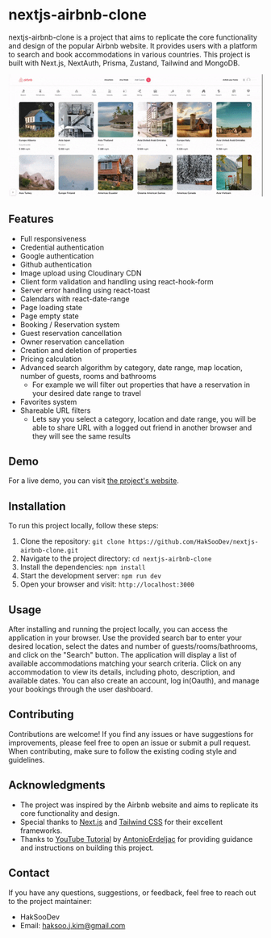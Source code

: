 # nextjs-airbnb-clone

nextjs-airbnb-clone is a project that aims to replicate the core functionality and design of the popular Airbnb website. It provides users with a platform to search and book accommodations in various countries. This project is built with Next.js, NextAuth, Prisma, Zustand, Tailwind and MongoDB.

![Demo](demo.gif)

## Features

- Full responsiveness
- Credential authentication
- Google authentication
- Github authentication
- Image upload using Cloudinary CDN
- Client form validation and handling using react-hook-form
- Server error handling using react-toast
- Calendars with react-date-range
- Page loading state
- Page empty state
- Booking / Reservation system
- Guest reservation cancellation
- Owner reservation cancellation
- Creation and deletion of properties
- Pricing calculation
- Advanced search algorithm by category, date range, map location, number of guests, rooms and bathrooms
  - For example we will filter out properties that have a reservation in your desired date range to travel
- Favorites system
- Shareable URL filters
  - Lets say you select a category, location and date range, you will be able to share URL with a logged out friend in another browser and they will see the same results

## Demo

For a live demo, you can visit [the project's website](https://nextjs-airbnb-clone-4o96-et6ge6rm1-haksoodev.vercel.app/).

## Installation

To run this project locally, follow these steps:

1. Clone the repository: `git clone https://github.com/HakSooDev/nextjs-airbnb-clone.git`
2. Navigate to the project directory: `cd nextjs-airbnb-clone`
3. Install the dependencies: `npm install`
4. Start the development server: `npm run dev`
5. Open your browser and visit: `http://localhost:3000`

## Usage

After installing and running the project locally, you can access the application in your browser. Use the provided search bar to enter your desired location, select the dates and number of guests/rooms/bathrooms, and click on the "Search" button. The application will display a list of available accommodations matching your search criteria. Click on any accommodation to view its details, including photo, description, and available dates. You can also create an account, log in(Oauth), and manage your bookings through the user dashboard.

## Contributing

Contributions are welcome! If you find any issues or have suggestions for improvements, please feel free to open an issue or submit a pull request. When contributing, make sure to follow the existing coding style and guidelines.

## Acknowledgments

- The project was inspired by the Airbnb website and aims to replicate its core functionality and design.
- Special thanks to [Next.js](https://nextjs.org/) and [Tailwind CSS](https://tailwindcss.com/) for their excellent frameworks.
- Thanks to [YouTube Tutorial](https://www.youtube.com/watch?v=c_-b_isI4vg) by [AntonioErdeljac](https://github.com/AntonioErdeljac) for providing guidance and instructions on building this project.

## Contact

If you have any questions, suggestions, or feedback, feel free to reach out to the project maintainer:

- HakSooDev
- Email: haksoo.j.kim@gmail.com
